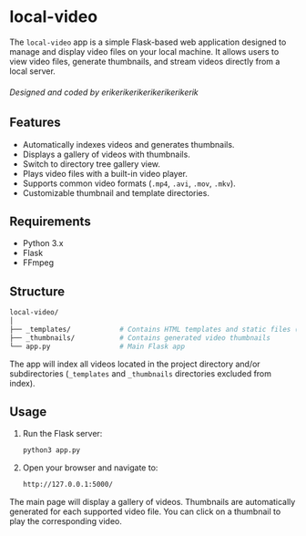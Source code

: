 # local-video

The `local-video` app is a simple Flask-based web application designed to manage and display video files on your local machine. It allows users to view video files, generate thumbnails, and stream videos directly from a local server.

###### Designed and coded by erikerikerikerikerikerikerik

## Features

- Automatically indexes videos and generates thumbnails.
- Displays a gallery of videos with thumbnails.
- Switch to directory tree gallery view.
- Plays video files with a built-in video player.
- Supports common video formats (`.mp4`, `.avi`, `.mov`, `.mkv`).
- Customizable thumbnail and template directories.

## Requirements

- Python 3.x
- Flask
- FFmpeg

## Structure

```bash
local-video/
│
├── _templates/            # Contains HTML templates and static files (CSS, JS, etc.)
├── _thumbnails/           # Contains generated video thumbnails
└── app.py                 # Main Flask app
```

The app will index all videos located in the project directory and/or subdirectories (`_templates` and `_thumbnails` directories excluded from index).

## Usage

1. Run the Flask server:

    ```bash
    python3 app.py
    ```

2. Open your browser and navigate to:

    ```bash
    http://127.0.0.1:5000/
    ```

The main page will display a gallery of videos. Thumbnails are automatically
generated for each supported video file. You can click on a thumbnail to play the corresponding video.
